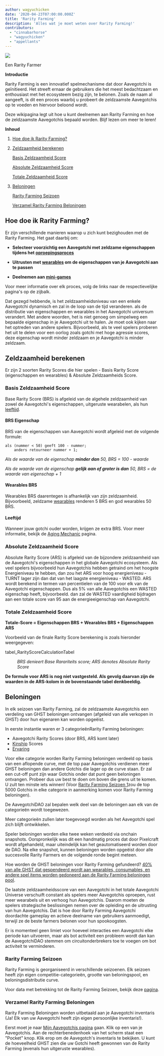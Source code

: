 ```yaml
---
author: wagyuchicken
date: '2020-04-23T07:00:00.000Z'
title: 'Rarity Farming'
description: 'Alles wat je moet weten over Rarity Farming!'
contributors:
  - "cinnabarhorse"
  - "wagyuchicken"
  - "appellants"
---
```


<div class="headerImageContainer">
<img class="headerImage" src="/rarity-farming/rarity-farming.png">
<p class="headerImageText">Een Rarity Farmer</p>
</div>

**Introductie**

Rarity Farming is een innovatief spelmechanisme dat door Aavegotchi is geïnitieerd. Het streeft ernaar de gebruikers die het meest bedachtzaam en enthousiast met het ecosysteem bezig zijn, te belonen. Zoals de naam al aangeeft, is dit een proces waarbij u probeert de zeldzaamste Aavegotchis op te voeden en hiervoor beloond wordt.

Deze wikipagina legt uit hoe u kunt deelnemen aan Rarity Farming en hoe de zeldzaamste Aavegotchis bepaald worden. Blijf lezen om meer te leren!

<div class="contentsBox">

**Inhoud**

<ol>
<li><a href=#how-do-i-rarity-farm->Hoe doe ik Rarity Farming?</a></p>
<li><a href=#calculating-rarity>Zeldzaamheid berekenen</a></li>
<p><a href=#base-rarity-score>Basis Zeldzaamheid Score</a></p>
<p><a href=#absolute-rarity-score>Absolute Zeldzaamheid Score</a></p>
<p><a href=#final-rarity-score>Totale Zeldzaamheid Score</a></p>
<li><a href=#rewards>Beloningen</a></li>
<p><a href=#rarity-farming-seasons>Rarity Farming Seizoen</a></p>
<p><a href=#collecting-rarity-farming-rewards>Verzamel Rarity Farming Beloningen</a></p>
</ol>

</div>

## **Hoe doe ik Rarity Farming?**
Er zijn verschillende manieren waarop u zich kunt bezighouden met de Rarity Farming. Het gaat daarbij om:

* **Selecteer voorzichtig een Aavegotchi met zeldzame eigenschappen tijdens het [oproepingsproces](/portals)**

* **Uitrusten met [wearables](/wearables) om de eigenschappen van je Aavegotchi aan te passen**

* **Deelnemen aan [mini-games](/minigames)**

Voor meer informatie over elk proces, volg de links naar de respectievelijke pagina's op de zijbalk.

Dat gezegd hebbende, is het zeldzaamheidsniveau van een enkele Aavegotchi dynamisch en zal in de loop van de tijd veranderen. als de distributie van eigenschappen en wearables in het Aavegotchi universum verandert. Met andere woorden, het is niet genoeg om simpelweg een bepaalde eigenschap in je Aavegotchi uit te halen. Je moet ook kijken naar het optreden van andere spelers. Bijvoorbeeld, als te veel spelers proberen het uit te delen voor een oorlog zoals gotchi met hoge agressie scores, deze eigenschap wordt minder zeldzaam en je Aavegotchi is minder zeldzaam.

## **Zeldzaamheid berekenen**

Er zijn 2 soorten Rarity Scores die hier spelen - Basis Rarity Score (eigenschappen en wearables) & Absolute Zeldzaamheids Score.

### Basis Zeldzaamheid Score

Base Rarity Score (BRS) is afgeleid van de algehele zeldzaamheid van zowel de Aavegotchi's eigenschappen, uitgeruste wearabelen, als hun [leeftijd](/aging-mechanic).

#### BRS Eigenschap

BRS van de eigenschappen van Aavegotchi wordt afgeleid met de volgende formule:

```
als (nummer < 50) geeft 100 - nummer;
    anders retourneer nummer + 1;
```

*Als de waarde van de eigenschap **minder dan** 50, BRS = 100 - waarde*

*Als de waarde van de eigenschap **gelijk aan of groter is dan** 50, BRS = de waarde van eigenschap + 1*

#### Wearables BRS

Wearables BRS daarentegen is afhankelijk van zijn zeldzaamheid. Bijvoorbeeld, zeldzame [wearables](/wearables) renderen 5 BRS en god wearables 50 BRS.

#### Leeftijd

Wanneer jouw gotchi ouder worden, krijgen ze extra BRS. Voor meer informatie, bekijk de [Aging Mechanic](/aging-mechanic) pagina.

### Absolute Zeldzaamheid Score

Absolute Rarity Score (ARS) is afgeleid van de bijzondere zeldzaamheid van de Aavegotchi's eigenschappen in het globale Aavegotchi ecosysteem. Als veel spelers bijvoorbeeld hun Aavegotchis hebben getraind om het hoogste Energieniveau te hebben, dan zou het ARS voor hoog energieniveau - TURNT lager zijn dan dat van het laagste energieniveau - WASTED. ARS wordt berekend in termen van percentielen van de 100 voor elk van de Aavegotchi eigenschappen. Dus als 5% van alle Aavegotchis een WASTED eigenschap heeft, bijvoorbeeld. dan zal de WASTED vaardigheid bijdragen aan een totale score van 95 aan de energieeigenschap van Aavegotchi.

### Totale Zeldzaamheid Score

<b>Totale-Score = Eigenschappen BRS + Wearables BRS + Eigenschappen ARS</b>

Voorbeeld van de finale Rarity Score berekening is zoals hieronder weergegeven:

tabel_RarityScoreCalculationTabel
<p style="margin-left: 2.8em"><i>BRS denieert Base Rarariteits score; ARS denotes Absolute Rarity Score</i></p>

**De formule voor ARS is nog niet vastgesteld. Als gevolg daarvan zijn de waarden in de ARS-kolom in de bovenstaande tabel denkbeeldig.**

## Beloningen

In elk seizoen van Rarity Farming, zal de zeldzaamste Aavegotchis een verdeling van GHST beloningen ontvangen (afgeleid van alle verkopen in GHST) door hun eigenaren kan worden opgeëist.

In eerste instantie waren er 3 categorieënRarity Farming beloningen:

* Aavegotchi Rarity Scores (door BRS, ARS komt later)
* [Kinship](/traits#kinship) Scores
* [Ervaring](/traits#experience)

Voor elke categorie worden Rarity Farming beloningen verdeeld op basis van een aflopende curve, met de top paar Aavegotchis verdienen meer GHST beloningen dan andere Gotchis die lager op de curve staan. Er zal een cut-off punt zijn waar Gotchis onder dat punt geen beloningen ontvangen. Probeer dus uw best te doen om boven die grens uit te komen. U zult ten minste iets winnen! (Voor [Rarity Farming Seizoen 1](https://aavegotchi.medium.com/aavegotchi-rarity-farming-season-1-rewards-finalized-2db81e9f66e8)zou de top 5000 Gotchis in elke categorie in aanmerking komen voor Rarity Farming beloningen).

De AavegotchiDAO zal bepalen welk deel van de beloningen aan elk van de categorieën wordt toegewezen.

Meer categorieën zullen later toegevoegd worden als het Aavegotchi spel zich blijft ontwikkelen.

Speler beloningen worden elke twee weken verdeeld via onchain snapshots. Oorspronkelijk was dit een handmatig proces dat door Pixelcraft wordt afgehandeld, maar uiteindelijk kan het geautomatiseerd worden door de DAO. Na elke snapshot, kunnen beloningen worden opgeëist door alle succesvolle Rarity Farmers en de volgende ronde begint meteen.

Hoe worden de GHST beloningen voor Rarity Farming gefundeerd? [40% van alle GHST dat gespendeerd wordt aan wearables, consumables, en andere spel items worden gedoneerd aan de Rarity Farming beloningen pool](https://aavegotchi.medium.com/rarity-farming-has-arrived-heres-how-to-play-1f1d3342dbc8).

De laatste zeldzaamheidsscore van een Aavegotchi in het totale Aavegotchi Universe verschuift constant als spelers meer Aavegotchis oproepen, rust meer wearabels uit en verhoog hun Aavegotchis. Daarom moeten de spelers strategische beslissingen nemen over de opleiding en de uitrusting van hun Aavegotchis. Dat is hoe door Rarity Farming Aavegotchi doordachte gameplay en actieve deelname van gebruikers aanmoedigt, terwijl ze de beste farmers belonen voor hun spookoogsten.

Er is momenteel geen limiet voor hoeveel interacties een Aavegotchi elke periode kan uitvoeren, maar als bot activiteit een probleem wordt dan kan de AavegotchiDAO stemmen om circuitonderbrekers toe te voegen om bot activiteit te verminderen.

### Rarity Farming Seizoen

Rarity Farming is georganiseerd in verschillende seizoenen. Elk seizoen heeft zijn eigen competitie-categorieën, grootte van beloningspool, en beloningsdistributie curve.

Voor data met betrekking tot de Rarity Farming Seizoen, bekijk deze [pagina](/rarity-farming-seasons).

### Verzamel Rarity Farming Beloningen

Rarity Farming Beloningen worden uitbetaald aan je Aavegotchi inventaris (Ja! Elk van uw Aavegotchi heeft zijn eigen persoonlijke inventaris!).

Eerst moet je naar [Mijn Aavegotchis pagina](https://aavegotchi.com/aavegotchis) gaan. Klik op een van je Aavegotchis. Aan de rechterbenedenhoek van het scherm staat een "Pocket" knop. Klik erop om de Aavegotch's inventaris te bekijken. U kunt de hoeveelheid GHST zien die uw Gotchi heeft gewonnen van de Rarity Farming (evenals hun uitgeruste wearables).